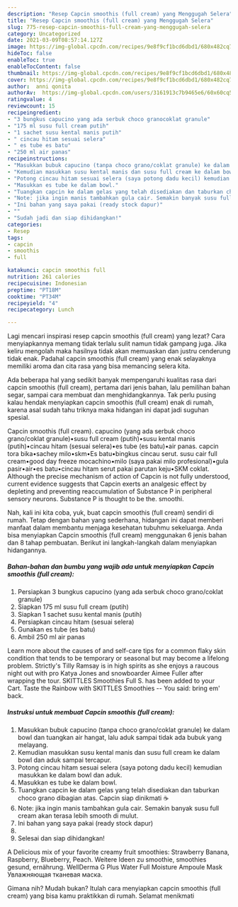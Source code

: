 ```yaml
---
description: "Resep Capcin smoothis (full cream) yang Menggugah Selera"
title: "Resep Capcin smoothis (full cream) yang Menggugah Selera"
slug: 775-resep-capcin-smoothis-full-cream-yang-menggugah-selera
category: Uncategorized
date: 2021-03-09T08:57:14.127Z
image: https://img-global.cpcdn.com/recipes/9e8f9cf1bcd6dbd1/680x482cq70/capcin-smoothis-full-cream-foto-resep-utama.jpg
hideToc: false
enableToc: true
enableTocContent: false
thumbnail: https://img-global.cpcdn.com/recipes/9e8f9cf1bcd6dbd1/680x482cq70/capcin-smoothis-full-cream-foto-resep-utama.jpg
cover: https://img-global.cpcdn.com/recipes/9e8f9cf1bcd6dbd1/680x482cq70/capcin-smoothis-full-cream-foto-resep-utama.jpg
author:  anni qonita
authorAv:  https://img-global.cpcdn.com/users/3161913c7b9465e6/60x60cq50/avatar.jpg
ratingvalue: 4
reviewcount: 15
recipeingredient:
- "3 bungkus capucino yang ada serbuk choco granocoklat granule"
- "175 ml susu full cream putih"
- "1 sachet susu kental manis putih"
- " cincau hitam sesuai selera"
- " es tube es batu"
- "250 ml air panas"
recipeinstructions:
- "Masukkan bubuk capucino (tanpa choco grano/coklat granule) ke dalam bowl dan tuangkan air hangat, lalu aduk sampai tidak ada bubuk yang melayang."
- "Kemudian masukkan susu kental manis dan susu full cream ke dalam bowl dan aduk sampai tercapur."
- "Potong cincau hitam sesuai selera (saya potong dadu kecil) kemudian masukkan ke dalam bowl dan aduk."
- "Masukkan es tube ke dalam bowl."
- "Tuangkan capcin ke dalam gelas yang telah disediakan dan taburkan choco grano dibagian atas. Capcin siap dinikmati ☕"
- "Note: jika ingin manis tambahkan gula cair. Semakin banyak susu full cream akan terasa lebih smooth di mulut."
- "Ini bahan yang saya pakai (ready stock dapur)"
- ""
- "Sudah jadi dan siap dihidangkan!"
categories:
- Resep
tags:
- capcin
- smoothis
- full

katakunci: capcin smoothis full 
nutrition: 261 calories
recipecuisine: Indonesian
preptime: "PT18M"
cooktime: "PT34M"
recipeyield: "4"
recipecategory: Lunch

---
```



Lagi mencari inspirasi resep capcin smoothis (full cream) yang lezat? Cara menyiapkannya memang tidak terlalu sulit namun tidak gampang juga. Jika keliru mengolah maka hasilnya tidak akan memuaskan dan justru cenderung tidak enak. Padahal capcin smoothis (full cream) yang enak selayaknya memiliki aroma dan cita rasa yang bisa memancing selera kita.


Ada beberapa hal yang sedikit banyak mempengaruhi kualitas rasa dari capcin smoothis (full cream), pertama dari jenis bahan, lalu pemilihan bahan segar, sampai cara membuat dan menghidangkannya. Tak perlu pusing kalau hendak menyiapkan capcin smoothis (full cream) enak di rumah, karena asal sudah tahu triknya maka hidangan ini dapat jadi suguhan spesial.

Capcin smoothis (full cream). capucino (yang ada serbuk choco grano/coklat granule)•susu full cream (putih)•susu kental manis (putih)•cincau hitam (sesuai selera)•es tube (es batu)•air panas. capcin tora bika•sachey milo•skm•Es batu•bingkus cincau serut. susu cair full cream•good day freeze mocachino•milo (saya pakai milo profesional)•gula pasir•air•es batu•cincau hitam serut pakai parutan keju•SKM coklat. Although the precise mechanism of action of Capcin is not fully understood, current evidence suggests that Capcin exerts an analgesic effect by depleting and preventing reaccumulation of Substance P in peripheral sensory neurons. Substance P is thought to be the. smoothi.


Nah, kali ini kita coba, yuk, buat capcin smoothis (full cream) sendiri di rumah. Tetap dengan bahan yang sederhana, hidangan ini dapat memberi manfaat dalam membantu menjaga kesehatan tubuhmu sekeluarga. Anda bisa menyiapkan Capcin smoothis (full cream) menggunakan 6 jenis bahan dan 8 tahap pembuatan. Berikut ini langkah-langkah dalam menyiapkan hidangannya.

<!--inarticleads1-->

##### Bahan-bahan dan bumbu yang wajib ada untuk menyiapkan Capcin smoothis (full cream):

1. Persiapkan 3 bungkus capucino (yang ada serbuk choco grano/coklat granule)
1. Siapkan 175 ml susu full cream (putih)
1. Siapkan 1 sachet susu kental manis (putih)
1. Persiapkan  cincau hitam (sesuai selera)
1. Gunakan  es tube (es batu)
1. Ambil 250 ml air panas


Learn more about the causes of and self-care tips for a common flaky skin condition that tends to be temporary or seasonal but may become a lifelong problem. Strictly&#39;s Tilly Ramsay is in high spirits as she enjoys a raucous night out with pro Katya Jones and snowboarder Aimee Fuller after wrapping the tour. SKITTLES Smoothies Full S. has been added to your Cart. Taste the Rainbow with SKITTLES Smoothies -- You said: bring em&#39; back. 

<!--inarticleads2-->

##### Instruksi untuk membuat Capcin smoothis (full cream):

1. Masukkan bubuk capucino (tanpa choco grano/coklat granule) ke dalam bowl dan tuangkan air hangat, lalu aduk sampai tidak ada bubuk yang melayang.
1. Kemudian masukkan susu kental manis dan susu full cream ke dalam bowl dan aduk sampai tercapur.
1. Potong cincau hitam sesuai selera (saya potong dadu kecil) kemudian masukkan ke dalam bowl dan aduk.
1. Masukkan es tube ke dalam bowl.
1. Tuangkan capcin ke dalam gelas yang telah disediakan dan taburkan choco grano dibagian atas. Capcin siap dinikmati ☕
1. Note: jika ingin manis tambahkan gula cair. Semakin banyak susu full cream akan terasa lebih smooth di mulut.
1. Ini bahan yang saya pakai (ready stock dapur)
1. 
1. Selesai dan siap dihidangkan!

A Delicious mix of your favorite creamy fruit smoothies: Strawberry Banana, Raspberry, Blueberry, Peach. Weitere Ideen zu smoothie, smoothies gesund, ernährung. WellDerma G Plus Water Full Moisture Ampoule Mask Увлажняющая тканевая маска. 

Gimana nih? Mudah bukan? Itulah cara menyiapkan capcin smoothis (full cream) yang bisa kamu praktikkan di rumah. Selamat menikmati
